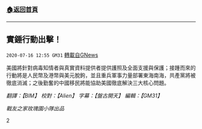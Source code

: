 ###  [:house:返回首頁](https://github.com/ourhimalayas/txt)
---

## 實錘行動出擊！
`2020-07-16 12:55 GM31` [轉載自GNews](https://gnews.org/zh-hant/266933/)

美國將針對病毒知情者與真實資料提供者提供護照及全面支援與保護；接踵而來的行動將是人民幣及港幣與美元脫鉤，並且重兵軍事力量部署東海南海，共產黨將被徹底消滅；之後勤奮的中國移民將能協助美國徹底解決三大核心問題。

*翻譯：【BIM】 校對：【Alien】 字幕：【盤古開天】  編輯：【GM31】*

*戰友之家玫瑰園小隊出品*

2
